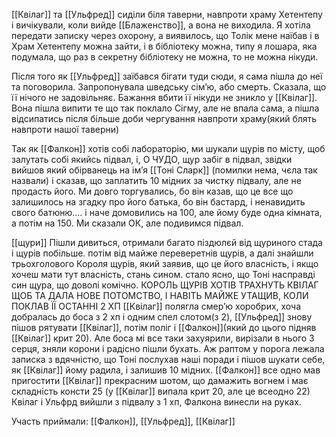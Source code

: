 [[Квілаг]] та [[Ульфред]] сиділи біля таверни, навпроти храму Хетентепу і вичікували, коли вийде [[Блаженство]], а вона не виходила. Я хотіла передати записку через охорону, а виявилось, що Толік мене наїбав і в Храм Хетентепу можна зайти, і в бібліотеку можна, типу я лошара, яка подумала, що раз в секретну бібліотеку не можна, то не можна нікуди. 

Після того як [[Ульфред]] заїбався бігати туди сюди, я сама пішла до неї та поговорила. Запропонувала шведську сімʼю, або смерть. Сказала, що її нічого не задовільняє. Бажання вбити її нікуди не зникло у [[Квілаг]].  Вона пішла випити те що так поклало Сігму, але не впала сама, а пішла відсипатись після більше доби чергування навпроти храму(який блять навпроти нашої таверни)

Так як [[Фалкон]] хотів собі лабораторію, ми шукали щурів по місту, щоб залутать собі якийсь підвал, і, О ЧУДО, щур забіг в підвал, звідки вийшов який обірванець на імʼя [[Тоні Сларк]] (помилки нема, чєла так назвали) і сказав, що заплатить 10 мідних за чистку підвалу, але не продасть його. Ми довго торгувались, бо він казав, що це все що залишилось на згадку про його батька, бо він бастард, і ненавидить свого батюню.... і наче домовились на 100, але йому буде одна кімната, а потім на 150. 
Ми сказали ОК, але подивимся підвал.

[[щури]]
Пішли дивиться, отримали багато піздюлєй від щуриного стада і щурів побільше. потім від майже переверетнів щурів, а далі знайшли трьохголового Короля щурів, який заявив, що це його власність, і якщо хочеш мати тут власність, стань сином. стало ясно, що  Тоні насправді син щура, що доволі комічно. 
КОРОЛЬ ЩУРІВ ХОТІВ ТРАХНУТЬ КВІЛАГ ЩОБ ТА ДАЛА НОВЕ ПОТОМСТВО, І НАВІТЬ МАЙЖЕ УТАЩИВ, КОЛИ ПОКЛАВ ЇЇ ОСТАННІ 2 ХП
[[Квілаг]] полягла смерʼю хоробрих, хоча добралась до боса з 2 хп і одним спел слотом(з 2), [[Ульфред]] знову пішов рятувати [[Квілаг]], потім поліг і [[Фалкон]](який до цього підняв [[Квілаг]] крит 20). Але боса мі все таки захуярили, вирізали в нього 3 серця, зняли корони і радісно пішли бухать. Аж раптом у порога лежала записка з вдячністю, що Тоні послухав наші поради і пішов шукати себе, як [[Квілаг]] йому радила, і залишив 10 мідних.
[[Фалкон]] все одно мав пригостити [[Квілаг]] прекрасним шотом, що дамажить вогнем і має складність консти 25 (у [[Квілаг]] випала крит 20, але це всеодно 22)
Квілаг і Ульфрд вийшли з підвалу з 1 хп, Фалкона винесли на руках.

Участь приймали: [[Фалкон]], [[Ульфред]], [[Квілаг]]


